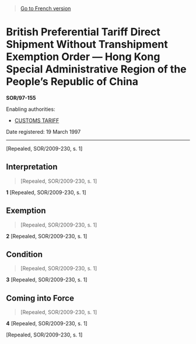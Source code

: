 > [Go to French version](/fr/Règlements/Décrets,%20ordonnances%20et%20règlements%20statutaires/97/155.md)

# British Preferential Tariff Direct Shipment Without Transhipment Exemption Order — Hong Kong Special Administrative Region of the People’s Republic of China

**SOR/97-155**

Enabling authorities: 
- [CUSTOMS TARIFF](/en/Acts/Statutes%20of%20Canada/1997/c.%2036.md)

Date registered: 19 March 1997

----------


[Repealed, SOR/2009-230, s. 1]



## Interpretation
> [Repealed, SOR/2009-230, s. 1]



**1** [Repealed, SOR/2009-230, s. 1]




## Exemption
> [Repealed, SOR/2009-230, s. 1]



**2** [Repealed, SOR/2009-230, s. 1]




## Condition
> [Repealed, SOR/2009-230, s. 1]



**3** [Repealed, SOR/2009-230, s. 1]




## Coming into Force
> [Repealed, SOR/2009-230, s. 1]



**4** [Repealed, SOR/2009-230, s. 1]


[Repealed, SOR/2009-230, s. 1]


